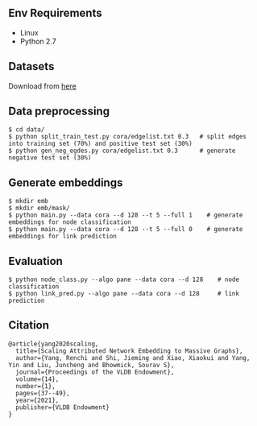 ## Env Requirements
- Linux
- Python 2.7

## Datasets
Download from [here](https://renchi.ac.cn/#datasets)


## Data preprocessing
```
$ cd data/
$ python split_train_test.py cora/edgelist.txt 0.3   # split edges into training set (70%) and positive test set (30%)
$ python gen_neg_egdes.py cora/edgelist.txt 0.3      # generate negative test set (30%)
```

## Generate embeddings
```
$ mkdir emb
$ mkdir emb/mask/
$ python main.py --data cora --d 128 --t 5 --full 1    # generate embeddings for node classification
$ python main.py --data cora --d 128 --t 5 --full 0    # generate embeddings for link prediction
```

## Evaluation
```
$ python node_class.py --algo pane --data cora --d 128    # node classification
$ python link_pred.py --algo pane --data cora --d 128     # link prediction
```

## Citation
```
@article{yang2020scaling,
  title={Scaling Attributed Network Embedding to Massive Graphs},
  author={Yang, Renchi and Shi, Jieming and Xiao, Xiaokui and Yang, Yin and Liu, Juncheng and Bhowmick, Sourav S},
  journal={Proceedings of the VLDB Endowment},
  volume={14},
  number={1},
  pages={37--49},
  year={2021},
  publisher={VLDB Endowment}
}
```
